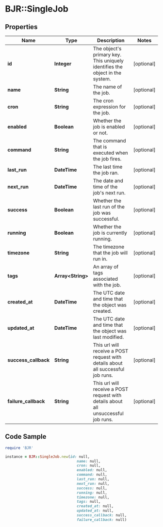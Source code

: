 # BJR::SingleJob

## Properties

Name | Type | Description | Notes
------------ | ------------- | ------------- | -------------
**id** | **Integer** | The object&#39;s primary key. This uniquely identifies the object in the system. | [optional] 
**name** | **String** | The name of the job. | [optional] 
**cron** | **String** | The cron expression for the job. | [optional] 
**enabled** | **Boolean** | Whether the job is enabled or not. | [optional] 
**command** | **String** | The command that is executed when the job fires. | [optional] 
**last_run** | **DateTime** | The last time the job ran. | [optional] 
**next_run** | **DateTime** | The date and time of the job&#39;s next run. | [optional] 
**success** | **Boolean** | Whether the last run of the job was successful. | [optional] 
**running** | **Boolean** | Whether the job is currently running. | [optional] 
**timezone** | **String** | The timezone that the job will run in. | [optional] 
**tags** | **Array&lt;String&gt;** | An array of tags associated with the job. | [optional] 
**created_at** | **DateTime** | The UTC date and time that the object was created. | [optional] 
**updated_at** | **DateTime** | The UTC date and time that the object was last modified. | [optional] 
**success_callback** | **String** | This url will receive a POST request with details about all successful job runs. | [optional] 
**failure_callback** | **String** | This url will receive a POST request with details about all unsuccessful job runs. | [optional] 

## Code Sample

```ruby
require 'BJR'

instance = BJR::SingleJob.new(id: null,
                                 name: null,
                                 cron: null,
                                 enabled: null,
                                 command: null,
                                 last_run: null,
                                 next_run: null,
                                 success: null,
                                 running: null,
                                 timezone: null,
                                 tags: null,
                                 created_at: null,
                                 updated_at: null,
                                 success_callback: null,
                                 failure_callback: null)
```


